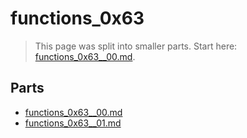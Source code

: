 # functions_0x63

> This page was split into smaller parts. Start here: [functions_0x63__00.md](functions_0x63__00.md).

## Parts

- [functions_0x63__00.md](functions_0x63__00.md)
- [functions_0x63__01.md](functions_0x63__01.md)
